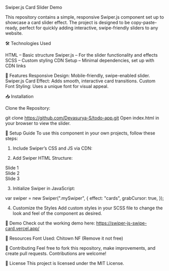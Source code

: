 Swiper.js Card Slider Demo

This repository contains a simple, responsive Swiper.js component set up to showcase a card slider effect. The project is designed to be copy-paste-ready, perfect for quickly adding interactive, swipe-friendly sliders to any website.

🛠 Technologies Used

HTML – Basic structure
Swiper.js – For the slider functionality and effects
SCSS – Custom styling
CDN Setup – Minimal dependencies, set up with CDN links

🚀 Features
Responsive Design: Mobile-friendly, swipe-enabled slider.
Swiper.js Card Effect: Adds smooth, interactive card transitions.
Custom Font Styling: Uses a unique font for visual appeal.

📥 Installation

Clone the Repository:

git clone https://github.com/Devasurya-S/todo-app.git
Open index.html in your browser to view the slider.

📖 Setup Guide
To use this component in your own projects, follow these steps:

1. Include Swiper’s CSS and JS via CDN:

<link rel="stylesheet" href="https://cdn.jsdelivr.net/npm/swiper@11/swiper-bundle.min.css">
<script src="https://cdn.jsdelivr.net/npm/swiper@11/swiper-bundle.min.js"></script>

2. Add Swiper HTML Structure:

<div class="swiper mySwiper">
  <div class="swiper-wrapper">
    <div class="swiper-slide">Slide 1</div>
    <div class="swiper-slide">Slide 2</div>
    <div class="swiper-slide">Slide 3</div>
  </div>
</div>

3. Initialize Swiper in JavaScript:

var swiper = new Swiper(".mySwiper", {
  effect: "cards",
  grabCursor: true,
});

4. Customize the Styles
Add custom styles in your SCSS file to change the look and feel of the component as desired.

📸 Demo
Check out the working demo here: https://swiper-js-swipe-card.vercel.app/

🔗 Resources
Font Used: Chitown NF (Remove it not free)

🤝 Contributing
Feel free to fork this repository, make improvements, and create pull requests. Contributions are welcome!

📄 License
This project is licensed under the MIT License.

